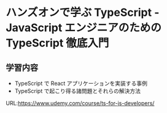 # ハンズオンで学ぶ TypeScript - JavaScript エンジニアのための TypeScript 徹底入門

## 学習内容

- TypeScript で React アプリケーションを実装する事例
- TypeScript で起こり得る諸問題とそれらの解決方法

URL:https://www.udemy.com/course/ts-for-js-developers/
